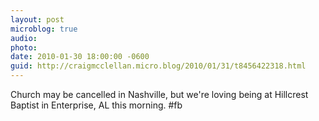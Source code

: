 ```yaml
---
layout: post
microblog: true
audio: 
photo: 
date: 2010-01-30 18:00:00 -0600
guid: http://craigmcclellan.micro.blog/2010/01/31/t8456422318.html
---
```

Church may be cancelled in Nashville, but we're loving being at Hillcrest Baptist in Enterprise, AL this morning.  #fb
